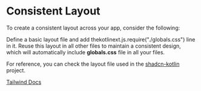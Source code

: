 # Consistent Layout

To create a consistent layout across your app, consider the following:

<procedure title="To create a consistent layout across your app, consider the following:" id="create_consistent_layout">
<step>
Define a basic layout file and add the<code-block lang="kotlin">kotlinext.js.require("./globals.css")</code-block> line in it.
</step>
<step>
Reuse this layout in all other files to maintain a consistent design, which will automatically
include <strong>globals.css</strong> file in all your files.
</step>
</procedure>

For reference, you can check the layout file used in the [shadcn-kotlin](https://github.com/dead8309/shadcn-kotlin/blob/cde4b64e1616e632e5660b195145578fa0fe1dd8/site/src/jsMain/kotlin/org/example/kobwebreaxttailwind/components/layouts/PageLayout.kt#L23) project.

<seealso>
<category ref="ext">
<a href="https://tailwindcss.com">Tailwind Docs</a>
</category>
</seealso>
